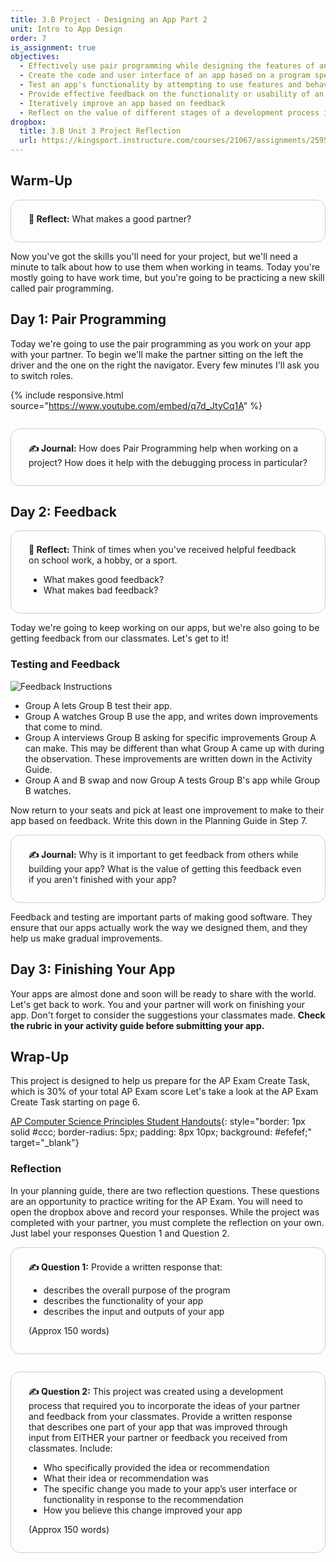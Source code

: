 ```yaml
---
title: 3.B Project - Designing an App Part 2
unit: Intro to App Design
order: 7
is_assignment: true
objectives:
  - Effectively use pair programming while designing the features of an app
  - Create the code and user interface of an app based on a program specification
  - Test an app's functionality by attempting to use features and behavior described in a program specification
  - Provide effective feedback on the functionality or usability of an app
  - Iteratively improve an app based on feedback
  - Reflect on the value of different stages of a development process in creating an app
dropbox:
  title: 3.B Unit 3 Project Reflection
  url: https://kingsport.instructure.com/courses/21067/assignments/259596
---
```


## Warm-Up

<div class="text-xl" style="border: 1px solid #ccc; border-radius: 15px; padding: 0.5em 2em 1em 2em;">
  <p><strong>🤔 Reflect:</strong> What makes a good partner?</p>
</div>

Now you've got the skills you'll need for your project, but we'll need a minute to talk about how to use them when working in teams. Today you're mostly going to have work time, but you're going to be practicing a new skill called pair programming.

## Day 1: Pair Programming

Today we're going to use the pair programming as you work on your app with your partner. To begin we'll make the partner sitting on the left the driver and the one on the right the navigator. Every few minutes I'll ask you to switch roles.

{% include responsive.html source="https://www.youtube.com/embed/q7d_JtyCq1A" %}

<div class="text-xl" style="border: 1px solid #ccc; border-radius: 15px; padding: 0.5em 2em 1em 2em; margin-top: 2em;">
  <p><strong>✍️ Journal:</strong> How does Pair Programming help when working on a project? How does it help with the debugging process in particular?</p>
</div>

## Day 2: Feedback

<div class="text-xl" style="border: 1px solid #ccc; border-radius: 15px; padding: 0.5em 2em 1em 2em;">
  <p><strong>🤔 Reflect:</strong> Think of times when you've received helpful feedback on school work, a hobby, or a sport.</p>
  <ul>
    <li>What makes good feedback?</li>
    <li>What makes bad feedback?</li>
  </ul>
</div>

Today we're going to keep working on our apps, but we're also going to be getting feedback from our classmates. Let's get to it!

### Testing and Feedback

![Feedback Instructions](../../images/feedback.png)

- Group A lets Group B test their app.
- Group A watches Group B use the app, and writes down improvements that come to mind.
- Group A interviews Group B asking for specific improvements Group A can make. This may be different than what Group A came up with during the observation. These improvements are written down in the Activity Guide.
- Group A and B swap and now Group A tests Group B's app while Group B watches.

Now return to your seats and pick at least one improvement to make to their app based on feedback. Write this down in the Planning Guide in Step 7.

<div class="text-xl" style="border: 1px solid #ccc; border-radius: 15px; padding: 0.5em 2em 1em 2em;">
  <p><strong>✍️ Journal:</strong> Why is it important to get feedback from others while building your app? What is the value of getting this feedback even if you aren't finished with your app?</p>
</div>

Feedback and testing are important parts of making good software. They ensure that our apps actually work the way we designed them, and they help us make gradual improvements.

## Day 3:  Finishing Your App

Your apps are almost done and soon will be ready to share with the world. Let's get back to work. You and your partner will work on finishing your app. Don't forget to consider the suggestions your classmates made. **Check the rubric in your activity guide before submitting your app.**

## Wrap-Up

This project is designed to help us prepare for the AP Exam Create Task, which is 30% of your total AP Exam score Let's take a look at the AP Exam Create Task starting on page 6.

[AP Computer Science Principles Student Handouts](https://apcentral.collegeboard.org/pdf/ap-csp-student-task-directions.pdf?course=ap-computer-science-principles){: style="border: 1px solid #ccc; border-radius: 5px; padding: 8px 10px; background: #efefef;" target="\_blank"}

### Reflection

In your planning guide, there are two reflection questions. These questions are an opportunity to practice writing for the AP Exam. You will need to open the dropbox above and record your responses. While the project was completed with your partner, you must complete the reflection on your own. Just label your responses Question 1 and Question 2.

<div class="text-xl" style="border: 1px solid #ccc; border-radius: 15px; padding: 0.5em 2em 1em 2em;">
  <p><strong>✍️ Question 1:</strong> Provide a written response that:</p>
  <ul>
    <li>describes the overall purpose of the program</li>
    <li>describes the functionality of your app</li>
    <li>describes the input and outputs of your app</li>
  </ul>
  <p>(Approx 150 words)</p>
</div>

<div class="text-xl" style="border: 1px solid #ccc; border-radius: 15px; padding: 0.5em 2em 1em 2em; margin-top: 2em;">
  <p><strong>✍️ Question 2:</strong> This project was created using a development process that required you to incorporate the ideas of your partner and feedback from your classmates. Provide a written response that describes one part of your app that was improved through input from EITHER your partner or feedback you received from classmates. Include:</p>
  <ul>
    <li>Who specifically provided the idea or recommendation</li>
    <li>What their idea or recommendation was</li>
    <li>The specific change you made to your app’s user interface or functionality in response to the recommendation</li>
    <li>How you believe this change improved your app</li>
  </ul>
  <p>(Approx 150 words)</p>
</div>
